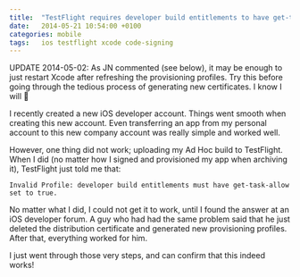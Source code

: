 ```yaml
---
title:  "TestFlight requires developer build entitlements to have get-task-allow set to true"
date: 	2014-05-21 10:54:00 +0100
categories: mobile
tags: 	ios testflight xcode code-signing
---
```



UPDATE 2014-05-02: As JN commented (see below), it may be enough to just restart
Xcode after refreshing the provisioning profiles. Try this before going through
the tedious process of generating new certificates. I know I will 🙂

I recently created a new iOS developer account. Things went smooth when creating
this new account. Even transferring an app from my personal account to this new
company account was really simple and worked well.

However, one thing did not work; uploading my Ad Hoc build to TestFlight. When I
did (no matter how I signed and provisioned my app when archiving it), TestFlight
just told me that:

```
Invalid Profile: developer build entitlements must have get-task-allow set to true.
```

No matter what I did, I could not get it to work, until I found the answer at an
iOS developer forum. A guy who had had the same problem said that he just deleted
the distribution certificate and generated new provisioning profiles. After that,
everything worked for him.

I just went through those very steps, and can confirm that this indeed works!